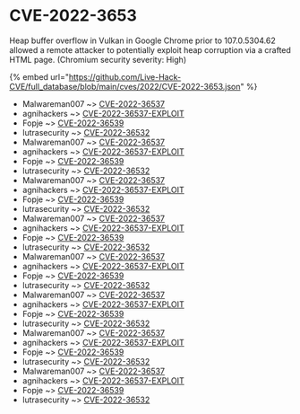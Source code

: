 # CVE-2022-3653

Heap buffer overflow in Vulkan in Google Chrome prior to 107.0.5304.62 allowed a remote attacker to potentially exploit heap corruption via a crafted HTML page. (Chromium security severity: High)

{% embed url="https://github.com/Live-Hack-CVE/full_database/blob/main/cves/2022/CVE-2022-3653.json" %}


* Malwareman007 ~> [CVE-2022-36537](https://www.alice-snow.ru/2022/database/cve-2022-3653/cve-2022-36537-malwareman007)
* agnihackers ~> [CVE-2022-36537-EXPLOIT](https://www.alice-snow.ru/2022/database/cve-2022-3653/cve-2022-36537-exploit-agnihackers)
* Fopje ~> [CVE-2022-36539](https://www.alice-snow.ru/2022/database/cve-2022-3653/cve-2022-36539-fopje)
* lutrasecurity ~> [CVE-2022-36532](https://www.alice-snow.ru/2022/database/cve-2022-3653/cve-2022-36532-lutrasecurity)
* Malwareman007 ~> [CVE-2022-36537](https://www.alice-snow.ru/2022/database/cve-2022-3653/cve-2022-36537-malwareman007)
* agnihackers ~> [CVE-2022-36537-EXPLOIT](https://www.alice-snow.ru/2022/database/cve-2022-3653/cve-2022-36537-exploit-agnihackers)
* Fopje ~> [CVE-2022-36539](https://www.alice-snow.ru/2022/database/cve-2022-3653/cve-2022-36539-fopje)
* lutrasecurity ~> [CVE-2022-36532](https://www.alice-snow.ru/2022/database/cve-2022-3653/cve-2022-36532-lutrasecurity)
* Malwareman007 ~> [CVE-2022-36537](https://www.alice-snow.ru/2022/database/cve-2022-3653/cve-2022-36537-malwareman007)
* agnihackers ~> [CVE-2022-36537-EXPLOIT](https://www.alice-snow.ru/2022/database/cve-2022-3653/cve-2022-36537-exploit-agnihackers)
* Fopje ~> [CVE-2022-36539](https://www.alice-snow.ru/2022/database/cve-2022-3653/cve-2022-36539-fopje)
* lutrasecurity ~> [CVE-2022-36532](https://www.alice-snow.ru/2022/database/cve-2022-3653/cve-2022-36532-lutrasecurity)
* Malwareman007 ~> [CVE-2022-36537](https://www.alice-snow.ru/2022/database/cve-2022-3653/cve-2022-36537-malwareman007)
* agnihackers ~> [CVE-2022-36537-EXPLOIT](https://www.alice-snow.ru/2022/database/cve-2022-3653/cve-2022-36537-exploit-agnihackers)
* Fopje ~> [CVE-2022-36539](https://www.alice-snow.ru/2022/database/cve-2022-3653/cve-2022-36539-fopje)
* lutrasecurity ~> [CVE-2022-36532](https://www.alice-snow.ru/2022/database/cve-2022-3653/cve-2022-36532-lutrasecurity)
* Malwareman007 ~> [CVE-2022-36537](https://www.alice-snow.ru/2022/database/cve-2022-3653/cve-2022-36537-malwareman007)
* agnihackers ~> [CVE-2022-36537-EXPLOIT](https://www.alice-snow.ru/2022/database/cve-2022-3653/cve-2022-36537-exploit-agnihackers)
* Fopje ~> [CVE-2022-36539](https://www.alice-snow.ru/2022/database/cve-2022-3653/cve-2022-36539-fopje)
* lutrasecurity ~> [CVE-2022-36532](https://www.alice-snow.ru/2022/database/cve-2022-3653/cve-2022-36532-lutrasecurity)
* Malwareman007 ~> [CVE-2022-36537](https://www.alice-snow.ru/2022/database/cve-2022-3653/cve-2022-36537-malwareman007)
* agnihackers ~> [CVE-2022-36537-EXPLOIT](https://www.alice-snow.ru/2022/database/cve-2022-3653/cve-2022-36537-exploit-agnihackers)
* Fopje ~> [CVE-2022-36539](https://www.alice-snow.ru/2022/database/cve-2022-3653/cve-2022-36539-fopje)
* lutrasecurity ~> [CVE-2022-36532](https://www.alice-snow.ru/2022/database/cve-2022-3653/cve-2022-36532-lutrasecurity)
* Malwareman007 ~> [CVE-2022-36537](https://www.alice-snow.ru/2022/database/cve-2022-3653/cve-2022-36537-malwareman007)
* agnihackers ~> [CVE-2022-36537-EXPLOIT](https://www.alice-snow.ru/2022/database/cve-2022-3653/cve-2022-36537-exploit-agnihackers)
* Fopje ~> [CVE-2022-36539](https://www.alice-snow.ru/2022/database/cve-2022-3653/cve-2022-36539-fopje)
* lutrasecurity ~> [CVE-2022-36532](https://www.alice-snow.ru/2022/database/cve-2022-3653/cve-2022-36532-lutrasecurity)
* Malwareman007 ~> [CVE-2022-36537](https://www.alice-snow.ru/2022/database/cve-2022-3653/cve-2022-36537-malwareman007)
* agnihackers ~> [CVE-2022-36537-EXPLOIT](https://www.alice-snow.ru/2022/database/cve-2022-3653/cve-2022-36537-exploit-agnihackers)
* Fopje ~> [CVE-2022-36539](https://www.alice-snow.ru/2022/database/cve-2022-3653/cve-2022-36539-fopje)
* lutrasecurity ~> [CVE-2022-36532](https://www.alice-snow.ru/2022/database/cve-2022-3653/cve-2022-36532-lutrasecurity)